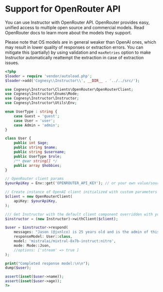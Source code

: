 # Support for OpenRouter API

You can use Instructor with OpenRouter API. OpenRouter provides easy, unified access
to multiple open source and commercial models. Read OpenRouter docs to learn more about
the models they support.

Please note that OS models are in general weaker than OpenAI ones, which may result in
lower quality of responses or extraction errors. You can mitigate this (partially) by using
validation and `maxRetries` option to make Instructor automatically reattempt the extraction
in case of extraction issues.


```php
<?php
$loader = require 'vendor/autoload.php';
$loader->add('Cognesy\\Instructor\\', __DIR__ . '../../src/');

use Cognesy\Instructor\Clients\OpenRouter\OpenRouterClient;
use Cognesy\Instructor\Enums\Mode;
use Cognesy\Instructor\Instructor;
use Cognesy\Instructor\Utils\Env;

enum UserType : string {
    case Guest = 'guest';
    case User = 'user';
    case Admin = 'admin';
}

class User {
    public int $age;
    public string $name;
    public string $username;
    public UserType $role;
    /** @var string[] */
    public array $hobbies;
}

// OpenRouter client params
$yourApiKey = Env::get('OPENROUTER_API_KEY'); // or your own value/source

// Create instance of OpenAI client initialized with custom parameters
$client = new OpenRouterClient(
    apiKey: $yourApiKey,
);

/// Get Instructor with the default client component overridden with your own
$instructor = (new Instructor)->withClient($client);

$user = $instructor->respond(
    messages: "Jason (@jxnlco) is 25 years old and is the admin of this project. He likes playing football and reading books.",
    responseModel: User::class,
    model: 'mistralai/mixtral-8x7b-instruct:nitro',
    mode: Mode::Json,
    //options: ['stream' => true ]
);

print("Completed response model:\n\n");
dump($user);

assert(isset($user->name));
assert(isset($user->age));
?>
```
